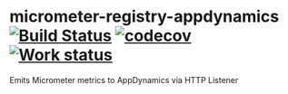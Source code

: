 # micrometer-registry-appdynamics [![Build Status](https://travis-ci.org/venth/micrometer-registry-appdynamics.svg?branch=master)](https://travis-ci.org/venth/micrometer-registry-appdynamics) [![codecov](https://codecov.io/gh/venth/micrometer-registry-appdynamics/branch/master/graph/badge.svg)](https://codecov.io/gh/venth/micrometer-registry-appdynamics) [![Work status](https://img.shields.io/badge/work%20status-work%20in%20progress-orange)](https://img.shields.io/badge/status-work%20in%20progress-orange)

Emits Micrometer metrics to AppDynamics via HTTP Listener
